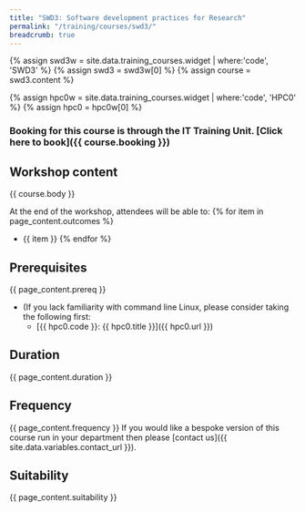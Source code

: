 ```yaml
---
title: "SWD3: Software development practices for Research"
permalink: "/training/courses/swd3/"
breadcrumb: true
---
```


{% assign swd3w = site.data.training_courses.widget | where:'code', 'SWD3' %}
{% assign swd3 = swd3w[0] %}
{% assign course = swd3.content %}

{% assign hpc0w = site.data.training_courses.widget | where:'code', 'HPC0' %}
{% assign hpc0 = hpc0w[0] %}

### Booking for this course is through the IT Training Unit. [Click here to book]({{ course.booking }})

## Workshop content
{{ course.body }}

At the end of the workshop, attendees will be able to:
{% for item in page_content.outcomes %}
  - {{ item }}
{% endfor %}

## Prerequisites
{{ page_content.prereq }}
  - (If you lack familiarity with command line Linux, please consider taking the following first:
    - [{{ hpc0.code }}: {{ hpc0.title }}]({{ hpc0.url }})

## Duration
{{ page_content.duration }}

## Frequency
{{ page_content.frequency }}
If you would like a bespoke version of this course run in your department then please [contact us]({{ site.data.variables.contact_url }}).

## Suitability
{{ page_content.suitability }}
